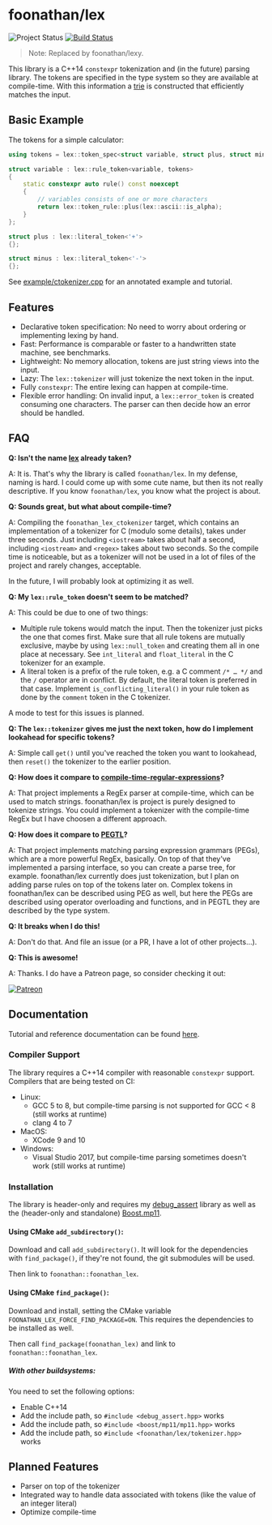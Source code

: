# foonathan/lex

![Project Status](https://img.shields.io/endpoint?url=https%3A%2F%2Fwww.jonathanmueller.dev%2Fproject%2Flex%2Findex.json)
[![Build Status](https://dev.azure.com/foonathan/lex/_apis/build/status/foonathan.lex)](https://dev.azure.com/foonathan/lex/_build/latest?definitionId=2)

> Note: Replaced by foonathan/lexy.

This library is a C++14 `constexpr` tokenization and (in the future) parsing library.
The tokens are specified in the type system so they are available at compile-time.
With this information a [trie](https://en.wikipedia.org/wiki/Trie) is constructed that efficiently matches the input.

## Basic Example

The tokens for a simple calculator:

```cpp
using tokens = lex::token_spec<struct variable, struct plus, struct minus, …>;

struct variable : lex::rule_token<variable, tokens>
{
    static constexpr auto rule() const noexcept
    {
        // variables consists of one or more characters
        return lex::token_rule::plus(lex::ascii::is_alpha);
    }
};

struct plus : lex::literal_token<'+'>
{};

struct minus : lex::literal_token<'-'>
{};
```

See [example/ctokenizer.cpp](example/ctokenizer.cpp) for an annotated example and tutorial.

## Features

* Declarative token specification: No need to worry about ordering or implementing lexing by hand.
* Fast: Performance is comparable or faster to a handwritten state machine, see benchmarks.
* Lightweight: No memory allocation, tokens are just string views into the input.
* Lazy: The `lex::tokenizer` will just tokenize the next token in the input.
* Fully `constexpr`: The entire lexing can happen at compile-time.
* Flexible error handling: On invalid input, a `lex::error_token` is created consuming one characters.
The parser can then decide how an error should be handled.

## FAQ

**Q: Isn't the name [lex](https://en.wikipedia.org/wiki/Lex_(software)) already taken?**

A: It is. That's why the library is called `foonathan/lex`.
In my defense, naming is hard.
I could come up with some cute name, but then its not really descriptive.
If you know `foonathan/lex`, you know what the project is about.

**Q: Sounds great, but what about compile-time?**

A: Compiling the `foonathan_lex_ctokenizer` target, which contains an implementation of a tokenizer for C (modulo some details),
takes under three seconds.
Just including `<iostream>` takes about half a second, including `<iostream>` and `<regex>` takes about two seconds.
So the compile time is noticeable, but as a tokenizer will not be used in a lot of files of the project and rarely changes, acceptable.

In the future, I will probably look at optimizing it as well.

**Q: My `lex::rule_token` doesn't seem to be matched?**

A: This could be due to one of two things:

* Multiple rule tokens would match the input. Then the tokenizer just picks the one that comes first.
  Make sure that all rule tokens are mutually exclusive, maybe by using `lex::null_token` and creating them all in one place at necessary.
  See `int_literal` and `float_literal` in the C tokenizer for an example.
* A literal token is a prefix of the rule token, e.g. a C comment `/* … */` and the `/` operator are in conflict.
  By default, the literal token is preferred in that case.
  Implement `is_conflicting_literal()` in your rule token as done by the `comment` token in the C tokenizer.

A mode to test for this issues is planned.

**Q: The `lex::tokenizer` gives me just the next token, how do I implement lookahead for specific tokens?**

A: Simple call `get()` until you've reached the token you want to lookahead, then `reset()` the tokenizer to the earlier position.

**Q: How does it compare to [compile-time-regular-expressions](https://github.com/hanickadot/compile-time-regular-expressions)?**

A: That project implements a RegEx parser at compile-time, which can be used to match strings.
foonathan/lex is project is purely designed to tokenize strings.
You could implement a tokenizer with the compile-time RegEx but I have choosen a different approach.

**Q: How does it compare to [PEGTL](https://github.com/taocpp/PEGTL)?**

A: That project implements matching parsing expression grammars (PEGs), which are a more powerful RegEx, basically.
On top of that they've implemented a parsing interface, so you can create a parse tree, for example.
foonathan/lex currently does just tokenization, but I plan on adding parse rules on top of the tokens later on.
Complex tokens in foonathan/lex can be described using PEG as well, but here the PEGs are described using operator overloading and functions,
and in PEGTL they are described by the type system.

**Q: It breaks when I do this!**

A: Don't do that. And file an issue (or a PR, I have a lot of other projects...).

**Q: This is awesome!**

A: Thanks. I do have a Patreon page, so consider checking it out:

[![Patreon](https://c5.patreon.com/external/logo/become_a_patron_button.png)](https://patreon.com/foonathan)

## Documentation

Tutorial and reference documentation can be found [here](doc/doc.md).

### Compiler Support

The library requires a C++14 compiler with reasonable `constexpr` support.
Compilers that are being tested on CI:

* Linux:
    * GCC 5 to 8, but compile-time parsing is not supported for GCC < 8 (still works at runtime)
    * clang 4 to 7
* MacOS:
    * XCode 9 and 10
* Windows:
    * Visual Studio 2017, but compile-time parsing sometimes doesn't work (still works at runtime)

### Installation

The library is header-only and requires my [debug_assert](https://github.com/foonathan/debug_assert) library as well as the (header-only and standalone) [Boost.mp11](https://github.com/boostorg/mp11).

#### Using CMake `add_subdirectory()`:

Download and call `add_subdirectory()`.
It will look for the dependencies with `find_package()`, if they're not found, the git submodules will be used.

Then link to `foonathan::foonathan_lex`.

#### Using CMake `find_package()`:

Download and install, setting the CMake variable `FOONATHAN_LEX_FORCE_FIND_PACKAGE=ON`.
This requires the dependencies to be installed as well.

Then call `find_package(foonathan_lex)` and link to `foonathan::foonathan_lex`.

##### With other buildsystems:

You need to set the following options:

* Enable C++14
* Add the include path, so `#include <debug_assert.hpp>` works
* Add the include path, so `#include <boost/mp11/mp11.hpp>` works
* Add the include path, so `#include <foonathan/lex/tokenizer.hpp>` works

## Planned Features

* Parser on top of the tokenizer
* Integrated way to handle data associated with tokens (like the value of an integer literal)
* Optimize compile-time

